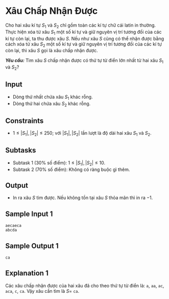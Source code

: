 # Xâu Chấp Nhận Được

Cho hai xâu kí tự $S_1$ và $S_2$ chỉ gồm toàn các kí tự chữ cái latin in thường. Thực hiện xóa từ xâu $S_1$ một số kí tự và giữ nguyên vị trí tương đối của các kí tự còn lại, ta thu được xâu $S$. Nếu như xâu $S$ cũng có thể nhận được bằng cách xóa từ xâu $S_2$ một số kí tự và giữ nguyên vị trí tương đối của các kí tự còn lại, thì xâu $S$ gọi là xâu chấp nhận được.

***Yêu cầu:*** Tìm xâu $S$ chấp nhận được có thứ tự từ điển lớn nhất từ hai xâu $S_1$ và $S_2?$

## Input

- Dòng thứ nhất chứa xâu $S_1$ khác rỗng.
- Dòng thứ hai chứa xâu $S_2$ khác rỗng.

## Constraints

- $1 \le |S_1|, |S_2| \le 250;$ với $|S_1|, |S_2|$ lần lượt là độ dài hai xâu $S_1$ và $S_2$.

## Subtasks

- Subtask $1$ ($30\%$ số điểm): $1 \le |S_1|, |S_2| \le 10$.
- Subtask $2$ ($70\%$ số điểm): Không có ràng buộc gì thêm.

## Output

- In ra xâu $S$ tìm được. Nếu không tồn tại xâu $S$ thỏa mãn thì in ra $-1$.

## Sample Input 1

```
aecaeca
abcda
```

## Sample Output 1

```
ca
```

## Explanation 1

Các xâu chấp nhận được của hai xâu đã cho theo thứ tự từ điển là: `a`, `aa`, `ac`, `aca`, `c`, `ca`. Vậy xâu cần tìm là $S =$ `ca`.